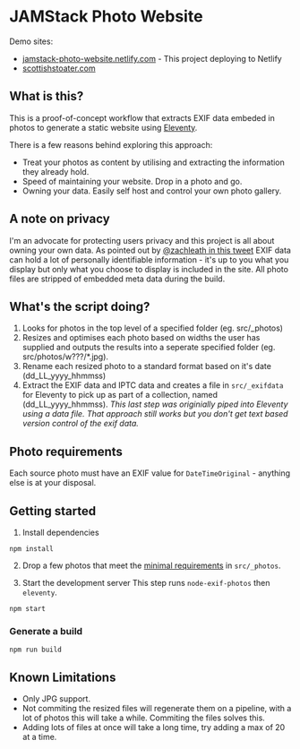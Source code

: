 # JAMStack Photo Website

Demo sites:

- [jamstack-photo-website.netlify.com](https://jamstack-photo-website.netlify.com) - This project deploying to Netlify
- [scottishstoater.com](https://www.scottishstoater.com)

## What is this?

This is a proof-of-concept workflow that extracts EXIF data embeded in photos to generate a static website using [Eleventy](https://11ty.dev). 

There is a few reasons behind exploring this approach:

- Treat your photos as content by utilising and extracting the information they already hold.
- Speed of maintaining your website. Drop in a photo and go.
- Owning your data. Easily self host and control your own photo gallery.

## A note on privacy

I'm an advocate for protecting users privacy and this project is all about owning your own data. As pointed out by [@zachleath in this tweet](https://twitter.com/eleven_ty/status/1209543773425942529?s=20) EXIF data can hold a lot of personally identifiable information - it's up to you what you display but only what you choose to display is included in the site. All photo files are stripped of embedded meta data during the build.

## What's the script doing?

1. Looks for photos in the top level of a specified folder (eg. src/_photos)
2. Resizes and optimises each photo based on widths the user has supplied and outputs the results into a seperate specified folder (eg. src/photos/w???/*.jpg).
3. Rename each resized photo to a standard format based on it's date (dd_LL_yyyy_hhmmss)
4. Extract the EXIF data and IPTC data and creates a file in `src/_exifdata` for Eleventy to pick up as part of a collection, named (dd_LL_yyyy_hhmmss).
_This last step was originially piped into Eleventy using a data file. That approach still works but you don't get text based version control of the exif data._

## Photo requirements

Each source photo must have an EXIF value for `DateTimeOriginal` - anything else is at your disposal.

## Getting started

1. Install dependencies

```
npm install
```

2. Drop a few photos that meet the [minimal requirements](#Photo-requirements) in `src/_photos`.

3. Start the development server
This step runs `node-exif-photos` then `eleventy`.

```
npm start
```

### Generate a build

```
npm run build
```

## Known Limitations 

- Only JPG support.
- Not commiting the resized files will regenerate them on a pipeline, with a lot of photos this will take a while. Commiting the files solves this. 
- Adding lots of files at once will take a long time, try adding a max of 20 at a time.



